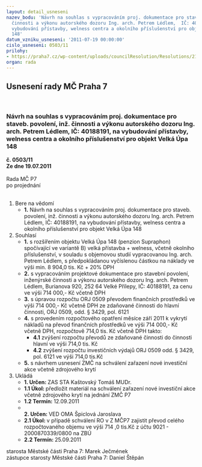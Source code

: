 ```yaml
---
layout: detail_usneseni
nazev_bodu: 'Návrh na souhlas s vypracováním proj. dokumentace pro staveb. povolení,  inž.
  činnosti a výkonu autorského dozoru Ing. arch. Petrem Lédlem,  IČ: 40188191, na
  vybudování přístavby, welness centra a okolního příslušenství pro objekt Velká Úpa
  148'
datum_vzniku_usneseni: '2011-07-19 00:00:00'
cislo_usneseni: 0503/11
prilohy:
- https://praha7.cz/wp-content/uploads/councilResolution/Resolutions/21522/35-11-priloha_3.doc
organ: rada
---
```

<div id="ucUsn_pList" class="usn">
	<span><h2>Usnesení rady MČ Praha 7 </h2>
<br></span><div class="standBody">
<span><h3>Návrh na souhlas s vypracováním proj. dokumentace pro staveb. povolení,  inž. činnosti a výkonu autorského dozoru Ing. arch. Petrem Lédlem,  IČ: 40188191, na vybudování přístavby, welness centra a okolního příslušenství pro objekt Velká Úpa 148</h3></span><div class="center">
		<strong>č. 0503/11</strong><br>
	</div>
<div class="center">
		<strong>Ze dne 19.07.2011</strong><br><br>
	</div>Rada MČ P7<br> po projednání<br><br><ol>
<li>Bere na vědomí<ul><li>
<strong>1.</strong> Návrh na souhlas s vypracováním proj. dokumentace pro staveb. povolení,  inž. činnosti a výkonu autorského dozoru Ing. arch. Petrem Lédlem,  IČ: 40188191, na vybudování přístavby, welness centra a okolního příslušenství pro objekt Velká Úpa 148</li></ul>
</li>
<li>Souhlasí<ul>
<li>
<strong>1.</strong> s rozšířením objektu Velká Úpa 148 (penzion Supraphon) spočívající ve variantě  B) velká přístavba + welness, včetně okolního příslušenství, v souladu s objemovou studií vypracovanou Ing. arch. Petrem Lédlem, s předpokládanou vyčíslenou částkou na náklady ve výši min. 8 904,0 tis. Kč + 20% DPH</li>
<li>
<strong>2.</strong> s vypracováním projektové dokumentace pro stavební povolení, inženýrské činnosti a výkonu autorského dozoru Ing. arch. Petrem Lédlem, Burianova 920, 252 64 Velké Přílepy, IČ: 40188191, za cenu ve výši 714 000,- Kč včetně DPH</li>
<li>
<strong>3.</strong> s úpravou rozpočtu ORJ 0509 převodem finančních prostředků ve výši  714 000,- Kč včetně DPH ze zdaňované činnosti do hlavní činnosti, ORJ 0509, odd. § 3429, pol. 6121</li>
<li>
<strong>4.</strong> s provedením rozpočtového opatření měsíce září 2011 k vykrytí nákladů na převod finančních přostředků ve výši 714 000,- Kč včetně DPH, rozpočtově 714,0 tis. Kč včetně DPH takto:<ul>
<li>
<strong>4.1</strong> zvýšení rozpočtu převodů ze zdaňované činnosti do činnosti hlavní ve výši  714,0 tis. Kč</li>
<li>
<strong>4.2</strong> zvýšení rozpočtu investičních výdajů ORJ 0509 odd. § 3429, pol. 6121 ve výši 714,0 tis.Kč</li>
</ul>
</li>
<li>
<strong>5.</strong> s návrhem usnesení ZMČ na schválení zařazení nové investiční akce včetně zdrojového krytí</li>
</ul>
</li>
<li>Ukládá<ul>
<li>
<strong>1. Určen: </strong>ZAS STA Kaštovský Tomáš MUDr.</li>
<li>
<strong>1.1 Úkol: </strong>předložit materiál na schválení zařazení nové investiční akce včetně zdrojového krytí na jednání ZMČ P7</li>
<li>
<strong>1.2 Termín: </strong>12.09.2011</li>
<li>
<strong><br>2. Určen: </strong>VED OMA Špiclová Jaroslava</li>
<li>
<strong>2.1 Úkol: </strong>v případě schválení RO v Z MČP7 zajistit převod celého rozpočtovaného objemu ve výši 714 ,0 tis.Kč z účtu 9021 - 2000870339/0800 na ZBÚ</li>
<li>
<strong>2.2 Termín: </strong>25.09.2011</li>
</ul>
</li>
</ol>starosta Městské části Praha 7: Marek Ječmének<br>zástupce starosty Městské části Praha 7: Daniel Štěpán 
</div>
</div>